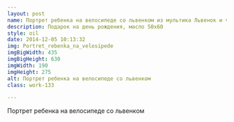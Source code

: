 ```yaml
---
layout: post
name: Портрет ребенка на велосипеде со львенком из мультика Львенок и черепаха
description: Подарок на день рождения, масло 50x60
style: oil
date: 2014-12-05 10:13:32
img: Portret_rebenka_na_velosipede
imgBigWidth: 435
imgBigHeight: 630
imgWidth: 190
imgHeight: 275
alt: Портрет ребенка на велосипеде со львенком
class: work-133

---
```


Портрет ребенка на велосипеде со львенком